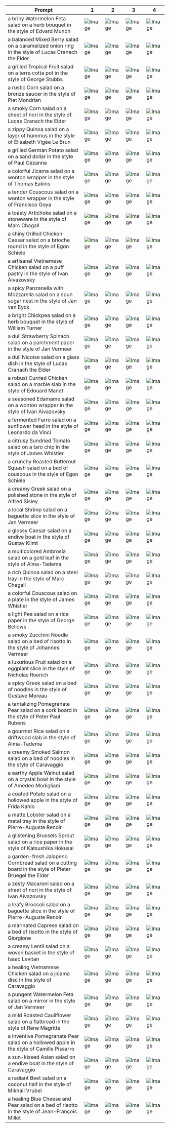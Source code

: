 | Prompt | 1 | 2 | 3 | 4 |
|-|-|-|-|-|
| a briny Watermelon Feta salad on a herb bouquet in the style of Edvard Munch | ![Image](https://salad-benchmark-public-assets.s3.us-east-2.amazonaws.com/sdxl/01d95cad-9bb7-4bef-9f85-bf47dd60fb4a-0.jpg) | ![Image](https://salad-benchmark-public-assets.s3.us-east-2.amazonaws.com/sdxl/01d95cad-9bb7-4bef-9f85-bf47dd60fb4a-1.jpg) | ![Image](https://salad-benchmark-public-assets.s3.us-east-2.amazonaws.com/sdxl/01d95cad-9bb7-4bef-9f85-bf47dd60fb4a-2.jpg) | ![Image](https://salad-benchmark-public-assets.s3.us-east-2.amazonaws.com/sdxl/01d95cad-9bb7-4bef-9f85-bf47dd60fb4a-3.jpg) |
| a balanced Mixed Berry salad on a caramelized onion ring in the style of Lucas Cranach the Elder | ![Image](https://salad-benchmark-public-assets.s3.us-east-2.amazonaws.com/sdxl/bcc7ed0a-0737-4c18-b40f-400a92720122-0.jpg) | ![Image](https://salad-benchmark-public-assets.s3.us-east-2.amazonaws.com/sdxl/bcc7ed0a-0737-4c18-b40f-400a92720122-1.jpg) | ![Image](https://salad-benchmark-public-assets.s3.us-east-2.amazonaws.com/sdxl/bcc7ed0a-0737-4c18-b40f-400a92720122-2.jpg) | ![Image](https://salad-benchmark-public-assets.s3.us-east-2.amazonaws.com/sdxl/bcc7ed0a-0737-4c18-b40f-400a92720122-3.jpg) |
| a grilled Tropical Fruit salad on a terra cotta pot in the style of George Stubbs | ![Image](https://salad-benchmark-public-assets.s3.us-east-2.amazonaws.com/sdxl/7707e496-9328-4096-8e90-45357c934774-0.jpg) | ![Image](https://salad-benchmark-public-assets.s3.us-east-2.amazonaws.com/sdxl/7707e496-9328-4096-8e90-45357c934774-1.jpg) | ![Image](https://salad-benchmark-public-assets.s3.us-east-2.amazonaws.com/sdxl/7707e496-9328-4096-8e90-45357c934774-2.jpg) | ![Image](https://salad-benchmark-public-assets.s3.us-east-2.amazonaws.com/sdxl/7707e496-9328-4096-8e90-45357c934774-3.jpg) |
| a rustic Corn salad on a bronze saucer in the style of Piet Mondrian | ![Image](https://salad-benchmark-public-assets.s3.us-east-2.amazonaws.com/sdxl/23b5858b-6ec4-483b-8609-388cb9661531-0.jpg) | ![Image](https://salad-benchmark-public-assets.s3.us-east-2.amazonaws.com/sdxl/23b5858b-6ec4-483b-8609-388cb9661531-1.jpg) | ![Image](https://salad-benchmark-public-assets.s3.us-east-2.amazonaws.com/sdxl/23b5858b-6ec4-483b-8609-388cb9661531-2.jpg) | ![Image](https://salad-benchmark-public-assets.s3.us-east-2.amazonaws.com/sdxl/23b5858b-6ec4-483b-8609-388cb9661531-3.jpg) |
| a smoky Corn salad on a sheet of nori in the style of Lucas Cranach the Elder | ![Image](https://salad-benchmark-public-assets.s3.us-east-2.amazonaws.com/sdxl/93a085b6-ea44-4bbd-ad19-11820967feb8-0.jpg) | ![Image](https://salad-benchmark-public-assets.s3.us-east-2.amazonaws.com/sdxl/93a085b6-ea44-4bbd-ad19-11820967feb8-1.jpg) | ![Image](https://salad-benchmark-public-assets.s3.us-east-2.amazonaws.com/sdxl/93a085b6-ea44-4bbd-ad19-11820967feb8-2.jpg) | ![Image](https://salad-benchmark-public-assets.s3.us-east-2.amazonaws.com/sdxl/93a085b6-ea44-4bbd-ad19-11820967feb8-3.jpg) |
| a zippy Quinoa salad on a layer of hummus in the style of Élisabeth Vigée Le Brun | ![Image](https://salad-benchmark-public-assets.s3.us-east-2.amazonaws.com/sdxl/13b87c96-e4a3-4afd-b7c9-5428eba10444-0.jpg) | ![Image](https://salad-benchmark-public-assets.s3.us-east-2.amazonaws.com/sdxl/13b87c96-e4a3-4afd-b7c9-5428eba10444-1.jpg) | ![Image](https://salad-benchmark-public-assets.s3.us-east-2.amazonaws.com/sdxl/13b87c96-e4a3-4afd-b7c9-5428eba10444-2.jpg) | ![Image](https://salad-benchmark-public-assets.s3.us-east-2.amazonaws.com/sdxl/13b87c96-e4a3-4afd-b7c9-5428eba10444-3.jpg) |
| a grilled German Potato salad on a sand dollar in the style of Paul Cézanne | ![Image](https://salad-benchmark-public-assets.s3.us-east-2.amazonaws.com/sdxl/357c0118-dfdd-411c-8203-a9781150e62e-0.jpg) | ![Image](https://salad-benchmark-public-assets.s3.us-east-2.amazonaws.com/sdxl/357c0118-dfdd-411c-8203-a9781150e62e-1.jpg) | ![Image](https://salad-benchmark-public-assets.s3.us-east-2.amazonaws.com/sdxl/357c0118-dfdd-411c-8203-a9781150e62e-2.jpg) | ![Image](https://salad-benchmark-public-assets.s3.us-east-2.amazonaws.com/sdxl/357c0118-dfdd-411c-8203-a9781150e62e-3.jpg) |
| a colorful Jicama salad on a wonton wrapper in the style of Thomas Eakins | ![Image](https://salad-benchmark-public-assets.s3.us-east-2.amazonaws.com/sdxl/f24cc317-92e9-4a82-b4ee-fee7b0ef64c2-0.jpg) | ![Image](https://salad-benchmark-public-assets.s3.us-east-2.amazonaws.com/sdxl/f24cc317-92e9-4a82-b4ee-fee7b0ef64c2-1.jpg) | ![Image](https://salad-benchmark-public-assets.s3.us-east-2.amazonaws.com/sdxl/f24cc317-92e9-4a82-b4ee-fee7b0ef64c2-2.jpg) | ![Image](https://salad-benchmark-public-assets.s3.us-east-2.amazonaws.com/sdxl/f24cc317-92e9-4a82-b4ee-fee7b0ef64c2-3.jpg) |
| a tender Couscous salad on a wonton wrapper in the style of Francisco Goya | ![Image](https://salad-benchmark-public-assets.s3.us-east-2.amazonaws.com/sdxl/7ac1a3b6-7bf2-4dcc-be74-1b9a2836079f-0.jpg) | ![Image](https://salad-benchmark-public-assets.s3.us-east-2.amazonaws.com/sdxl/7ac1a3b6-7bf2-4dcc-be74-1b9a2836079f-1.jpg) | ![Image](https://salad-benchmark-public-assets.s3.us-east-2.amazonaws.com/sdxl/7ac1a3b6-7bf2-4dcc-be74-1b9a2836079f-2.jpg) | ![Image](https://salad-benchmark-public-assets.s3.us-east-2.amazonaws.com/sdxl/7ac1a3b6-7bf2-4dcc-be74-1b9a2836079f-3.jpg) |
| a toasty Artichoke salad on a stoneware in the style of Marc Chagall | ![Image](https://salad-benchmark-public-assets.s3.us-east-2.amazonaws.com/sdxl/e27f9027-93cd-441f-a253-5138cf60d979-0.jpg) | ![Image](https://salad-benchmark-public-assets.s3.us-east-2.amazonaws.com/sdxl/e27f9027-93cd-441f-a253-5138cf60d979-1.jpg) | ![Image](https://salad-benchmark-public-assets.s3.us-east-2.amazonaws.com/sdxl/e27f9027-93cd-441f-a253-5138cf60d979-2.jpg) | ![Image](https://salad-benchmark-public-assets.s3.us-east-2.amazonaws.com/sdxl/e27f9027-93cd-441f-a253-5138cf60d979-3.jpg) |
| a shiny Grilled Chicken Caesar salad on a brioche round in the style of Egon Schiele | ![Image](https://salad-benchmark-public-assets.s3.us-east-2.amazonaws.com/sdxl/cab537fe-322a-44af-a7a3-3b894ba9bc97-0.jpg) | ![Image](https://salad-benchmark-public-assets.s3.us-east-2.amazonaws.com/sdxl/cab537fe-322a-44af-a7a3-3b894ba9bc97-1.jpg) | ![Image](https://salad-benchmark-public-assets.s3.us-east-2.amazonaws.com/sdxl/cab537fe-322a-44af-a7a3-3b894ba9bc97-2.jpg) | ![Image](https://salad-benchmark-public-assets.s3.us-east-2.amazonaws.com/sdxl/cab537fe-322a-44af-a7a3-3b894ba9bc97-3.jpg) |
| a artisanal Vietnamese Chicken salad on a puff pastry in the style of Ivan Aivazovsky | ![Image](https://salad-benchmark-public-assets.s3.us-east-2.amazonaws.com/sdxl/ad93f753-ce68-4464-bf4e-3dcb0c98cc22-0.jpg) | ![Image](https://salad-benchmark-public-assets.s3.us-east-2.amazonaws.com/sdxl/ad93f753-ce68-4464-bf4e-3dcb0c98cc22-1.jpg) | ![Image](https://salad-benchmark-public-assets.s3.us-east-2.amazonaws.com/sdxl/ad93f753-ce68-4464-bf4e-3dcb0c98cc22-2.jpg) | ![Image](https://salad-benchmark-public-assets.s3.us-east-2.amazonaws.com/sdxl/ad93f753-ce68-4464-bf4e-3dcb0c98cc22-3.jpg) |
| a spicy Panzanella with Mozzarella salad on a spun sugar nest in the style of Jan van Eyck | ![Image](https://salad-benchmark-public-assets.s3.us-east-2.amazonaws.com/sdxl/da279a99-7fae-4761-979d-6878f5458b45-0.jpg) | ![Image](https://salad-benchmark-public-assets.s3.us-east-2.amazonaws.com/sdxl/da279a99-7fae-4761-979d-6878f5458b45-1.jpg) | ![Image](https://salad-benchmark-public-assets.s3.us-east-2.amazonaws.com/sdxl/da279a99-7fae-4761-979d-6878f5458b45-2.jpg) | ![Image](https://salad-benchmark-public-assets.s3.us-east-2.amazonaws.com/sdxl/da279a99-7fae-4761-979d-6878f5458b45-3.jpg) |
| a bright Chickpea salad on a herb bouquet in the style of William Turner | ![Image](https://salad-benchmark-public-assets.s3.us-east-2.amazonaws.com/sdxl/623e318e-6396-44a1-a4b1-511c513df159-0.jpg) | ![Image](https://salad-benchmark-public-assets.s3.us-east-2.amazonaws.com/sdxl/623e318e-6396-44a1-a4b1-511c513df159-1.jpg) | ![Image](https://salad-benchmark-public-assets.s3.us-east-2.amazonaws.com/sdxl/623e318e-6396-44a1-a4b1-511c513df159-2.jpg) | ![Image](https://salad-benchmark-public-assets.s3.us-east-2.amazonaws.com/sdxl/623e318e-6396-44a1-a4b1-511c513df159-3.jpg) |
| a dull Strawberry Spinach salad on a parchment paper in the style of Jan Vermeer | ![Image](https://salad-benchmark-public-assets.s3.us-east-2.amazonaws.com/sdxl/deddf23e-ccd2-411c-a4cd-855899cd0d7e-0.jpg) | ![Image](https://salad-benchmark-public-assets.s3.us-east-2.amazonaws.com/sdxl/deddf23e-ccd2-411c-a4cd-855899cd0d7e-1.jpg) | ![Image](https://salad-benchmark-public-assets.s3.us-east-2.amazonaws.com/sdxl/deddf23e-ccd2-411c-a4cd-855899cd0d7e-2.jpg) | ![Image](https://salad-benchmark-public-assets.s3.us-east-2.amazonaws.com/sdxl/deddf23e-ccd2-411c-a4cd-855899cd0d7e-3.jpg) |
| a dull Nicoise salad on a glass dish in the style of Lucas Cranach the Elder | ![Image](https://salad-benchmark-public-assets.s3.us-east-2.amazonaws.com/sdxl/1eb62395-ba40-4b27-81a5-5a39ddb8da04-0.jpg) | ![Image](https://salad-benchmark-public-assets.s3.us-east-2.amazonaws.com/sdxl/1eb62395-ba40-4b27-81a5-5a39ddb8da04-1.jpg) | ![Image](https://salad-benchmark-public-assets.s3.us-east-2.amazonaws.com/sdxl/1eb62395-ba40-4b27-81a5-5a39ddb8da04-2.jpg) | ![Image](https://salad-benchmark-public-assets.s3.us-east-2.amazonaws.com/sdxl/1eb62395-ba40-4b27-81a5-5a39ddb8da04-3.jpg) |
| a robust Curried Chicken salad on a marble slab in the style of Edouard Manet | ![Image](https://salad-benchmark-public-assets.s3.us-east-2.amazonaws.com/sdxl/d60f5953-23d0-4659-849a-a7bef012e7cc-0.jpg) | ![Image](https://salad-benchmark-public-assets.s3.us-east-2.amazonaws.com/sdxl/d60f5953-23d0-4659-849a-a7bef012e7cc-1.jpg) | ![Image](https://salad-benchmark-public-assets.s3.us-east-2.amazonaws.com/sdxl/d60f5953-23d0-4659-849a-a7bef012e7cc-2.jpg) | ![Image](https://salad-benchmark-public-assets.s3.us-east-2.amazonaws.com/sdxl/d60f5953-23d0-4659-849a-a7bef012e7cc-3.jpg) |
| a seasoned Edamame salad on a wonton wrapper in the style of Ivan Aivazovsky | ![Image](https://salad-benchmark-public-assets.s3.us-east-2.amazonaws.com/sdxl/d78f2795-a259-48d1-8de4-bee378b94026-0.jpg) | ![Image](https://salad-benchmark-public-assets.s3.us-east-2.amazonaws.com/sdxl/d78f2795-a259-48d1-8de4-bee378b94026-1.jpg) | ![Image](https://salad-benchmark-public-assets.s3.us-east-2.amazonaws.com/sdxl/d78f2795-a259-48d1-8de4-bee378b94026-2.jpg) | ![Image](https://salad-benchmark-public-assets.s3.us-east-2.amazonaws.com/sdxl/d78f2795-a259-48d1-8de4-bee378b94026-3.jpg) |
| a fermented Farro salad on a sunflower head in the style of Leonardo da Vinci | ![Image](https://salad-benchmark-public-assets.s3.us-east-2.amazonaws.com/sdxl/c2ff3be3-09a2-4b6a-a427-1f9604323733-0.jpg) | ![Image](https://salad-benchmark-public-assets.s3.us-east-2.amazonaws.com/sdxl/c2ff3be3-09a2-4b6a-a427-1f9604323733-1.jpg) | ![Image](https://salad-benchmark-public-assets.s3.us-east-2.amazonaws.com/sdxl/c2ff3be3-09a2-4b6a-a427-1f9604323733-2.jpg) | ![Image](https://salad-benchmark-public-assets.s3.us-east-2.amazonaws.com/sdxl/c2ff3be3-09a2-4b6a-a427-1f9604323733-3.jpg) |
| a citrusy Sundried Tomato salad on a taro chip in the style of James Whistler | ![Image](https://salad-benchmark-public-assets.s3.us-east-2.amazonaws.com/sdxl/8b29ffcf-1ef1-45b2-92b5-fcd9c9dca49c-0.jpg) | ![Image](https://salad-benchmark-public-assets.s3.us-east-2.amazonaws.com/sdxl/8b29ffcf-1ef1-45b2-92b5-fcd9c9dca49c-1.jpg) | ![Image](https://salad-benchmark-public-assets.s3.us-east-2.amazonaws.com/sdxl/8b29ffcf-1ef1-45b2-92b5-fcd9c9dca49c-2.jpg) | ![Image](https://salad-benchmark-public-assets.s3.us-east-2.amazonaws.com/sdxl/8b29ffcf-1ef1-45b2-92b5-fcd9c9dca49c-3.jpg) |
| a crunchy Roasted Butternut Squash salad on a bed of couscous in the style of Egon Schiele | ![Image](https://salad-benchmark-public-assets.s3.us-east-2.amazonaws.com/sdxl/f26907e1-14bc-417f-855e-f5215d81e52d-0.jpg) | ![Image](https://salad-benchmark-public-assets.s3.us-east-2.amazonaws.com/sdxl/f26907e1-14bc-417f-855e-f5215d81e52d-1.jpg) | ![Image](https://salad-benchmark-public-assets.s3.us-east-2.amazonaws.com/sdxl/f26907e1-14bc-417f-855e-f5215d81e52d-2.jpg) | ![Image](https://salad-benchmark-public-assets.s3.us-east-2.amazonaws.com/sdxl/f26907e1-14bc-417f-855e-f5215d81e52d-3.jpg) |
| a creamy Greek salad on a polished stone in the style of Alfred Sisley | ![Image](https://salad-benchmark-public-assets.s3.us-east-2.amazonaws.com/sdxl/7c742991-b3c4-4566-88a0-8e36443eb451-0.jpg) | ![Image](https://salad-benchmark-public-assets.s3.us-east-2.amazonaws.com/sdxl/7c742991-b3c4-4566-88a0-8e36443eb451-1.jpg) | ![Image](https://salad-benchmark-public-assets.s3.us-east-2.amazonaws.com/sdxl/7c742991-b3c4-4566-88a0-8e36443eb451-2.jpg) | ![Image](https://salad-benchmark-public-assets.s3.us-east-2.amazonaws.com/sdxl/7c742991-b3c4-4566-88a0-8e36443eb451-3.jpg) |
| a local Shrimp salad on a baguette slice in the style of Jan Vermeer | ![Image](https://salad-benchmark-public-assets.s3.us-east-2.amazonaws.com/sdxl/c11b8dd0-af3b-4f4d-93a1-754878735923-0.jpg) | ![Image](https://salad-benchmark-public-assets.s3.us-east-2.amazonaws.com/sdxl/c11b8dd0-af3b-4f4d-93a1-754878735923-1.jpg) | ![Image](https://salad-benchmark-public-assets.s3.us-east-2.amazonaws.com/sdxl/c11b8dd0-af3b-4f4d-93a1-754878735923-2.jpg) | ![Image](https://salad-benchmark-public-assets.s3.us-east-2.amazonaws.com/sdxl/c11b8dd0-af3b-4f4d-93a1-754878735923-3.jpg) |
| a glossy Caesar salad on a endive boat in the style of Gustav Klimt | ![Image](https://salad-benchmark-public-assets.s3.us-east-2.amazonaws.com/sdxl/ccfd1bb0-13b4-4533-9987-cd6ae7835e8e-0.jpg) | ![Image](https://salad-benchmark-public-assets.s3.us-east-2.amazonaws.com/sdxl/ccfd1bb0-13b4-4533-9987-cd6ae7835e8e-1.jpg) | ![Image](https://salad-benchmark-public-assets.s3.us-east-2.amazonaws.com/sdxl/ccfd1bb0-13b4-4533-9987-cd6ae7835e8e-2.jpg) | ![Image](https://salad-benchmark-public-assets.s3.us-east-2.amazonaws.com/sdxl/ccfd1bb0-13b4-4533-9987-cd6ae7835e8e-3.jpg) |
| a multicolored Ambrosia salad on a gold leaf in the style of Alma-Tadema | ![Image](https://salad-benchmark-public-assets.s3.us-east-2.amazonaws.com/sdxl/a0cd4336-f2b9-41f7-aa20-5d34a7c4f999-0.jpg) | ![Image](https://salad-benchmark-public-assets.s3.us-east-2.amazonaws.com/sdxl/a0cd4336-f2b9-41f7-aa20-5d34a7c4f999-1.jpg) | ![Image](https://salad-benchmark-public-assets.s3.us-east-2.amazonaws.com/sdxl/a0cd4336-f2b9-41f7-aa20-5d34a7c4f999-2.jpg) | ![Image](https://salad-benchmark-public-assets.s3.us-east-2.amazonaws.com/sdxl/a0cd4336-f2b9-41f7-aa20-5d34a7c4f999-3.jpg) |
| a rich Quinoa salad on a steel tray in the style of Marc Chagall | ![Image](https://salad-benchmark-public-assets.s3.us-east-2.amazonaws.com/sdxl/de7d30f7-4051-42b6-abc2-77e4f4864035-0.jpg) | ![Image](https://salad-benchmark-public-assets.s3.us-east-2.amazonaws.com/sdxl/de7d30f7-4051-42b6-abc2-77e4f4864035-1.jpg) | ![Image](https://salad-benchmark-public-assets.s3.us-east-2.amazonaws.com/sdxl/de7d30f7-4051-42b6-abc2-77e4f4864035-2.jpg) | ![Image](https://salad-benchmark-public-assets.s3.us-east-2.amazonaws.com/sdxl/de7d30f7-4051-42b6-abc2-77e4f4864035-3.jpg) |
| a colorful Couscous salad on a plate in the style of James Whistler | ![Image](https://salad-benchmark-public-assets.s3.us-east-2.amazonaws.com/sdxl/bfc43d16-5e7e-4bfa-918c-eb2223203f59-0.jpg) | ![Image](https://salad-benchmark-public-assets.s3.us-east-2.amazonaws.com/sdxl/bfc43d16-5e7e-4bfa-918c-eb2223203f59-1.jpg) | ![Image](https://salad-benchmark-public-assets.s3.us-east-2.amazonaws.com/sdxl/bfc43d16-5e7e-4bfa-918c-eb2223203f59-2.jpg) | ![Image](https://salad-benchmark-public-assets.s3.us-east-2.amazonaws.com/sdxl/bfc43d16-5e7e-4bfa-918c-eb2223203f59-3.jpg) |
| a light Pea salad on a rice paper in the style of George Bellows | ![Image](https://salad-benchmark-public-assets.s3.us-east-2.amazonaws.com/sdxl/80843c34-8cd5-48d8-9bfb-85ac4e064c96-0.jpg) | ![Image](https://salad-benchmark-public-assets.s3.us-east-2.amazonaws.com/sdxl/80843c34-8cd5-48d8-9bfb-85ac4e064c96-1.jpg) | ![Image](https://salad-benchmark-public-assets.s3.us-east-2.amazonaws.com/sdxl/80843c34-8cd5-48d8-9bfb-85ac4e064c96-2.jpg) | ![Image](https://salad-benchmark-public-assets.s3.us-east-2.amazonaws.com/sdxl/80843c34-8cd5-48d8-9bfb-85ac4e064c96-3.jpg) |
| a smoky Zucchini Noodle salad on a bed of risotto in the style of Johannes Vermeer | ![Image](https://salad-benchmark-public-assets.s3.us-east-2.amazonaws.com/sdxl/21d74fee-778f-403f-9be6-a04563b0e302-0.jpg) | ![Image](https://salad-benchmark-public-assets.s3.us-east-2.amazonaws.com/sdxl/21d74fee-778f-403f-9be6-a04563b0e302-1.jpg) | ![Image](https://salad-benchmark-public-assets.s3.us-east-2.amazonaws.com/sdxl/21d74fee-778f-403f-9be6-a04563b0e302-2.jpg) | ![Image](https://salad-benchmark-public-assets.s3.us-east-2.amazonaws.com/sdxl/21d74fee-778f-403f-9be6-a04563b0e302-3.jpg) |
| a luxurious Fruit salad on a eggplant slice in the style of Nicholas Roerich | ![Image](https://salad-benchmark-public-assets.s3.us-east-2.amazonaws.com/sdxl/fb2580c6-0bdc-40d7-999c-46d6f670cc77-0.jpg) | ![Image](https://salad-benchmark-public-assets.s3.us-east-2.amazonaws.com/sdxl/fb2580c6-0bdc-40d7-999c-46d6f670cc77-1.jpg) | ![Image](https://salad-benchmark-public-assets.s3.us-east-2.amazonaws.com/sdxl/fb2580c6-0bdc-40d7-999c-46d6f670cc77-2.jpg) | ![Image](https://salad-benchmark-public-assets.s3.us-east-2.amazonaws.com/sdxl/fb2580c6-0bdc-40d7-999c-46d6f670cc77-3.jpg) |
| a spicy Greek salad on a bed of noodles in the style of Gustave Moreau | ![Image](https://salad-benchmark-public-assets.s3.us-east-2.amazonaws.com/sdxl/78594d06-ab42-4398-8010-9e5596ab8491-0.jpg) | ![Image](https://salad-benchmark-public-assets.s3.us-east-2.amazonaws.com/sdxl/78594d06-ab42-4398-8010-9e5596ab8491-1.jpg) | ![Image](https://salad-benchmark-public-assets.s3.us-east-2.amazonaws.com/sdxl/78594d06-ab42-4398-8010-9e5596ab8491-2.jpg) | ![Image](https://salad-benchmark-public-assets.s3.us-east-2.amazonaws.com/sdxl/78594d06-ab42-4398-8010-9e5596ab8491-3.jpg) |
| a tantalizing Pomegranate Pear salad on a cork board in the style of Peter Paul Rubens | ![Image](https://salad-benchmark-public-assets.s3.us-east-2.amazonaws.com/sdxl/e1529198-fffd-44b4-a1bd-e8a67bb68ace-0.jpg) | ![Image](https://salad-benchmark-public-assets.s3.us-east-2.amazonaws.com/sdxl/e1529198-fffd-44b4-a1bd-e8a67bb68ace-1.jpg) | ![Image](https://salad-benchmark-public-assets.s3.us-east-2.amazonaws.com/sdxl/e1529198-fffd-44b4-a1bd-e8a67bb68ace-2.jpg) | ![Image](https://salad-benchmark-public-assets.s3.us-east-2.amazonaws.com/sdxl/e1529198-fffd-44b4-a1bd-e8a67bb68ace-3.jpg) |
| a gourmet Rice salad on a driftwood slab in the style of Alma-Tadema | ![Image](https://salad-benchmark-public-assets.s3.us-east-2.amazonaws.com/sdxl/6aa724e4-a052-40e2-926f-349d26e9ff0d-0.jpg) | ![Image](https://salad-benchmark-public-assets.s3.us-east-2.amazonaws.com/sdxl/6aa724e4-a052-40e2-926f-349d26e9ff0d-1.jpg) | ![Image](https://salad-benchmark-public-assets.s3.us-east-2.amazonaws.com/sdxl/6aa724e4-a052-40e2-926f-349d26e9ff0d-2.jpg) | ![Image](https://salad-benchmark-public-assets.s3.us-east-2.amazonaws.com/sdxl/6aa724e4-a052-40e2-926f-349d26e9ff0d-3.jpg) |
| a creamy Smoked Salmon salad on a bed of noodles in the style of Caravaggio | ![Image](https://salad-benchmark-public-assets.s3.us-east-2.amazonaws.com/sdxl/62e4357c-1cb3-416c-afc5-6dbe3a1c81c3-0.jpg) | ![Image](https://salad-benchmark-public-assets.s3.us-east-2.amazonaws.com/sdxl/62e4357c-1cb3-416c-afc5-6dbe3a1c81c3-1.jpg) | ![Image](https://salad-benchmark-public-assets.s3.us-east-2.amazonaws.com/sdxl/62e4357c-1cb3-416c-afc5-6dbe3a1c81c3-2.jpg) | ![Image](https://salad-benchmark-public-assets.s3.us-east-2.amazonaws.com/sdxl/62e4357c-1cb3-416c-afc5-6dbe3a1c81c3-3.jpg) |
| a earthy Apple Walnut salad on a crystal bowl in the style of Amedeo Modigliani | ![Image](https://salad-benchmark-public-assets.s3.us-east-2.amazonaws.com/sdxl/e8e2f89f-20af-4911-9319-4b45a74a0578-0.jpg) | ![Image](https://salad-benchmark-public-assets.s3.us-east-2.amazonaws.com/sdxl/e8e2f89f-20af-4911-9319-4b45a74a0578-1.jpg) | ![Image](https://salad-benchmark-public-assets.s3.us-east-2.amazonaws.com/sdxl/e8e2f89f-20af-4911-9319-4b45a74a0578-2.jpg) | ![Image](https://salad-benchmark-public-assets.s3.us-east-2.amazonaws.com/sdxl/e8e2f89f-20af-4911-9319-4b45a74a0578-3.jpg) |
| a coated Potato salad on a hollowed apple in the style of Frida Kahlo | ![Image](https://salad-benchmark-public-assets.s3.us-east-2.amazonaws.com/sdxl/556565aa-a1b1-42dc-81b3-59c3da7ab854-0.jpg) | ![Image](https://salad-benchmark-public-assets.s3.us-east-2.amazonaws.com/sdxl/556565aa-a1b1-42dc-81b3-59c3da7ab854-1.jpg) | ![Image](https://salad-benchmark-public-assets.s3.us-east-2.amazonaws.com/sdxl/556565aa-a1b1-42dc-81b3-59c3da7ab854-2.jpg) | ![Image](https://salad-benchmark-public-assets.s3.us-east-2.amazonaws.com/sdxl/556565aa-a1b1-42dc-81b3-59c3da7ab854-3.jpg) |
| a matte Lobster salad on a metal tray in the style of Pierre-Auguste Renoir | ![Image](https://salad-benchmark-public-assets.s3.us-east-2.amazonaws.com/sdxl/81fe3f5c-3928-41ed-9390-a9e2b5b71d69-0.jpg) | ![Image](https://salad-benchmark-public-assets.s3.us-east-2.amazonaws.com/sdxl/81fe3f5c-3928-41ed-9390-a9e2b5b71d69-1.jpg) | ![Image](https://salad-benchmark-public-assets.s3.us-east-2.amazonaws.com/sdxl/81fe3f5c-3928-41ed-9390-a9e2b5b71d69-2.jpg) | ![Image](https://salad-benchmark-public-assets.s3.us-east-2.amazonaws.com/sdxl/81fe3f5c-3928-41ed-9390-a9e2b5b71d69-3.jpg) |
| a glistening Brussels Sprout salad on a rice paper in the style of Katsushika Hokusai | ![Image](https://salad-benchmark-public-assets.s3.us-east-2.amazonaws.com/sdxl/cda49472-9c7c-411e-9571-957d26a008d0-0.jpg) | ![Image](https://salad-benchmark-public-assets.s3.us-east-2.amazonaws.com/sdxl/cda49472-9c7c-411e-9571-957d26a008d0-1.jpg) | ![Image](https://salad-benchmark-public-assets.s3.us-east-2.amazonaws.com/sdxl/cda49472-9c7c-411e-9571-957d26a008d0-2.jpg) | ![Image](https://salad-benchmark-public-assets.s3.us-east-2.amazonaws.com/sdxl/cda49472-9c7c-411e-9571-957d26a008d0-3.jpg) |
| a garden-fresh Jalapeno Cornbread salad on a cutting board in the style of Pieter Bruegel the Elder | ![Image](https://salad-benchmark-public-assets.s3.us-east-2.amazonaws.com/sdxl/01938109-eeb6-4b27-ad6c-384be6ad3bf2-0.jpg) | ![Image](https://salad-benchmark-public-assets.s3.us-east-2.amazonaws.com/sdxl/01938109-eeb6-4b27-ad6c-384be6ad3bf2-1.jpg) | ![Image](https://salad-benchmark-public-assets.s3.us-east-2.amazonaws.com/sdxl/01938109-eeb6-4b27-ad6c-384be6ad3bf2-2.jpg) | ![Image](https://salad-benchmark-public-assets.s3.us-east-2.amazonaws.com/sdxl/01938109-eeb6-4b27-ad6c-384be6ad3bf2-3.jpg) |
| a zesty Macaroni salad on a sheet of nori in the style of Ivan Aivazovsky | ![Image](https://salad-benchmark-public-assets.s3.us-east-2.amazonaws.com/sdxl/a0e9cd0c-9abc-42bf-9cfe-fc93831c2ed8-0.jpg) | ![Image](https://salad-benchmark-public-assets.s3.us-east-2.amazonaws.com/sdxl/a0e9cd0c-9abc-42bf-9cfe-fc93831c2ed8-1.jpg) | ![Image](https://salad-benchmark-public-assets.s3.us-east-2.amazonaws.com/sdxl/a0e9cd0c-9abc-42bf-9cfe-fc93831c2ed8-2.jpg) | ![Image](https://salad-benchmark-public-assets.s3.us-east-2.amazonaws.com/sdxl/a0e9cd0c-9abc-42bf-9cfe-fc93831c2ed8-3.jpg) |
| a leafy Broccoli salad on a baguette slice in the style of Pierre-Auguste Renoir | ![Image](https://salad-benchmark-public-assets.s3.us-east-2.amazonaws.com/sdxl/a3cc0b24-c175-444f-aa22-3bf14c1bc4c9-0.jpg) | ![Image](https://salad-benchmark-public-assets.s3.us-east-2.amazonaws.com/sdxl/a3cc0b24-c175-444f-aa22-3bf14c1bc4c9-1.jpg) | ![Image](https://salad-benchmark-public-assets.s3.us-east-2.amazonaws.com/sdxl/a3cc0b24-c175-444f-aa22-3bf14c1bc4c9-2.jpg) | ![Image](https://salad-benchmark-public-assets.s3.us-east-2.amazonaws.com/sdxl/a3cc0b24-c175-444f-aa22-3bf14c1bc4c9-3.jpg) |
| a marinated Caprese salad on a bed of risotto in the style of Giorgione | ![Image](https://salad-benchmark-public-assets.s3.us-east-2.amazonaws.com/sdxl/96a972ca-1b96-466e-8de5-f33cb44c6fab-0.jpg) | ![Image](https://salad-benchmark-public-assets.s3.us-east-2.amazonaws.com/sdxl/96a972ca-1b96-466e-8de5-f33cb44c6fab-1.jpg) | ![Image](https://salad-benchmark-public-assets.s3.us-east-2.amazonaws.com/sdxl/96a972ca-1b96-466e-8de5-f33cb44c6fab-2.jpg) | ![Image](https://salad-benchmark-public-assets.s3.us-east-2.amazonaws.com/sdxl/96a972ca-1b96-466e-8de5-f33cb44c6fab-3.jpg) |
| a creamy Lentil salad on a woven basket in the style of Isaac Levitan | ![Image](https://salad-benchmark-public-assets.s3.us-east-2.amazonaws.com/sdxl/122147b7-5e86-4631-93ef-1237d2ae3ae4-0.jpg) | ![Image](https://salad-benchmark-public-assets.s3.us-east-2.amazonaws.com/sdxl/122147b7-5e86-4631-93ef-1237d2ae3ae4-1.jpg) | ![Image](https://salad-benchmark-public-assets.s3.us-east-2.amazonaws.com/sdxl/122147b7-5e86-4631-93ef-1237d2ae3ae4-2.jpg) | ![Image](https://salad-benchmark-public-assets.s3.us-east-2.amazonaws.com/sdxl/122147b7-5e86-4631-93ef-1237d2ae3ae4-3.jpg) |
| a healing Vietnamese Chicken salad on a jicama disc in the style of Caravaggio | ![Image](https://salad-benchmark-public-assets.s3.us-east-2.amazonaws.com/sdxl/7e2dbf4c-b5f8-460d-82ed-9dcb733f3a5f-0.jpg) | ![Image](https://salad-benchmark-public-assets.s3.us-east-2.amazonaws.com/sdxl/7e2dbf4c-b5f8-460d-82ed-9dcb733f3a5f-1.jpg) | ![Image](https://salad-benchmark-public-assets.s3.us-east-2.amazonaws.com/sdxl/7e2dbf4c-b5f8-460d-82ed-9dcb733f3a5f-2.jpg) | ![Image](https://salad-benchmark-public-assets.s3.us-east-2.amazonaws.com/sdxl/7e2dbf4c-b5f8-460d-82ed-9dcb733f3a5f-3.jpg) |
| a pungent Watermelon Feta salad on a mirror in the style of Jan Vermeer | ![Image](https://salad-benchmark-public-assets.s3.us-east-2.amazonaws.com/sdxl/6d500701-302e-42ba-bbb0-97c281f03bb8-0.jpg) | ![Image](https://salad-benchmark-public-assets.s3.us-east-2.amazonaws.com/sdxl/6d500701-302e-42ba-bbb0-97c281f03bb8-1.jpg) | ![Image](https://salad-benchmark-public-assets.s3.us-east-2.amazonaws.com/sdxl/6d500701-302e-42ba-bbb0-97c281f03bb8-2.jpg) | ![Image](https://salad-benchmark-public-assets.s3.us-east-2.amazonaws.com/sdxl/6d500701-302e-42ba-bbb0-97c281f03bb8-3.jpg) |
| a mild Roasted Cauliflower salad on a flatbread in the style of Rene Magritte | ![Image](https://salad-benchmark-public-assets.s3.us-east-2.amazonaws.com/sdxl/c35c91d2-2387-4bd5-87c0-a9051d9d7615-0.jpg) | ![Image](https://salad-benchmark-public-assets.s3.us-east-2.amazonaws.com/sdxl/c35c91d2-2387-4bd5-87c0-a9051d9d7615-1.jpg) | ![Image](https://salad-benchmark-public-assets.s3.us-east-2.amazonaws.com/sdxl/c35c91d2-2387-4bd5-87c0-a9051d9d7615-2.jpg) | ![Image](https://salad-benchmark-public-assets.s3.us-east-2.amazonaws.com/sdxl/c35c91d2-2387-4bd5-87c0-a9051d9d7615-3.jpg) |
| a inventive Pomegranate Pear salad on a hollowed apple in the style of Camille Pissarro | ![Image](https://salad-benchmark-public-assets.s3.us-east-2.amazonaws.com/sdxl/de20e0fc-8013-44ef-a722-a7091fd058f6-0.jpg) | ![Image](https://salad-benchmark-public-assets.s3.us-east-2.amazonaws.com/sdxl/de20e0fc-8013-44ef-a722-a7091fd058f6-1.jpg) | ![Image](https://salad-benchmark-public-assets.s3.us-east-2.amazonaws.com/sdxl/de20e0fc-8013-44ef-a722-a7091fd058f6-2.jpg) | ![Image](https://salad-benchmark-public-assets.s3.us-east-2.amazonaws.com/sdxl/de20e0fc-8013-44ef-a722-a7091fd058f6-3.jpg) |
| a sun-kissed Asian salad on a endive boat in the style of Caravaggio | ![Image](https://salad-benchmark-public-assets.s3.us-east-2.amazonaws.com/sdxl/f980a247-52d4-449b-bea7-15e2c5d6f167-0.jpg) | ![Image](https://salad-benchmark-public-assets.s3.us-east-2.amazonaws.com/sdxl/f980a247-52d4-449b-bea7-15e2c5d6f167-1.jpg) | ![Image](https://salad-benchmark-public-assets.s3.us-east-2.amazonaws.com/sdxl/f980a247-52d4-449b-bea7-15e2c5d6f167-2.jpg) | ![Image](https://salad-benchmark-public-assets.s3.us-east-2.amazonaws.com/sdxl/f980a247-52d4-449b-bea7-15e2c5d6f167-3.jpg) |
| a radiant Beet salad on a coconut half in the style of Mikhail Vrubel | ![Image](https://salad-benchmark-public-assets.s3.us-east-2.amazonaws.com/sdxl/9699b890-1529-42da-9190-025199e4f551-0.jpg) | ![Image](https://salad-benchmark-public-assets.s3.us-east-2.amazonaws.com/sdxl/9699b890-1529-42da-9190-025199e4f551-1.jpg) | ![Image](https://salad-benchmark-public-assets.s3.us-east-2.amazonaws.com/sdxl/9699b890-1529-42da-9190-025199e4f551-2.jpg) | ![Image](https://salad-benchmark-public-assets.s3.us-east-2.amazonaws.com/sdxl/9699b890-1529-42da-9190-025199e4f551-3.jpg) |
| a healing Blue Cheese and Pear salad on a bed of risotto in the style of Jean-François Millet | ![Image](https://salad-benchmark-public-assets.s3.us-east-2.amazonaws.com/sdxl/e04d32e4-d57f-47bf-91a3-c619f8ecf393-0.jpg) | ![Image](https://salad-benchmark-public-assets.s3.us-east-2.amazonaws.com/sdxl/e04d32e4-d57f-47bf-91a3-c619f8ecf393-1.jpg) | ![Image](https://salad-benchmark-public-assets.s3.us-east-2.amazonaws.com/sdxl/e04d32e4-d57f-47bf-91a3-c619f8ecf393-2.jpg) | ![Image](https://salad-benchmark-public-assets.s3.us-east-2.amazonaws.com/sdxl/e04d32e4-d57f-47bf-91a3-c619f8ecf393-3.jpg) |
